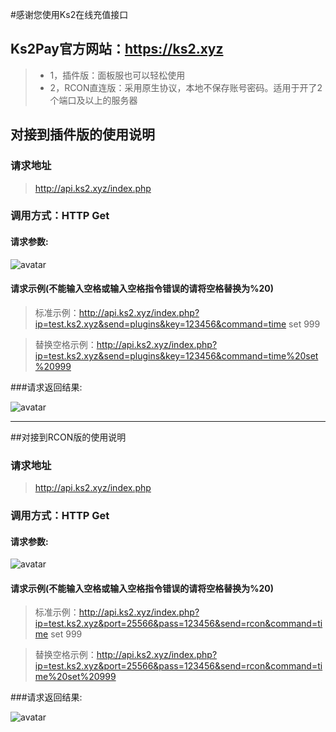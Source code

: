 #感谢您使用Ks2在线充值接口
## Ks2Pay官方网站：https://ks2.xyz
>* 1，插件版：面板服也可以轻松使用  
>* 2，RCON直连版：采用原生协议，本地不保存账号密码。适用于开了2个端口及以上的服务器

## 对接到插件版的使用说明
### 请求地址

>http://api.ks2.xyz/index.php

### 调用方式：HTTP Get

#### 请求参数:
![avatar](http://hkimg.oa5.xyz/jk-1.png)
#### 请求示例(不能输入空格或输入空格指令错误的请将空格替换为%20)
>标准示例：http://api.ks2.xyz/index.php?ip=test.ks2.xyz&send=plugins&key=123456&command=time set 999

>替换空格示例：http://api.ks2.xyz/index.php?ip=test.ks2.xyz&send=plugins&key=123456&command=time%20set%20999


###请求返回结果:

![avatar](http://hkimg.oa5.xyz/jk-2.png)

----------------------------

##对接到RCON版的使用说明
### 请求地址

>http://api.ks2.xyz/index.php

### 调用方式：HTTP Get

#### 请求参数:
![avatar](http://hkimg.oa5.xyz/jk-3.png)
#### 请求示例(不能输入空格或输入空格指令错误的请将空格替换为%20)
>标准示例：http://api.ks2.xyz/index.php?ip=test.ks2.xyz&port=25566&pass=123456&send=rcon&command=time set 999

>替换空格示例：http://api.ks2.xyz/index.php?ip=test.ks2.xyz&port=25566&pass=123456&send=rcon&command=time%20set%20999


###请求返回结果:

![avatar](http://hkimg.oa5.xyz/jk-4.png)

